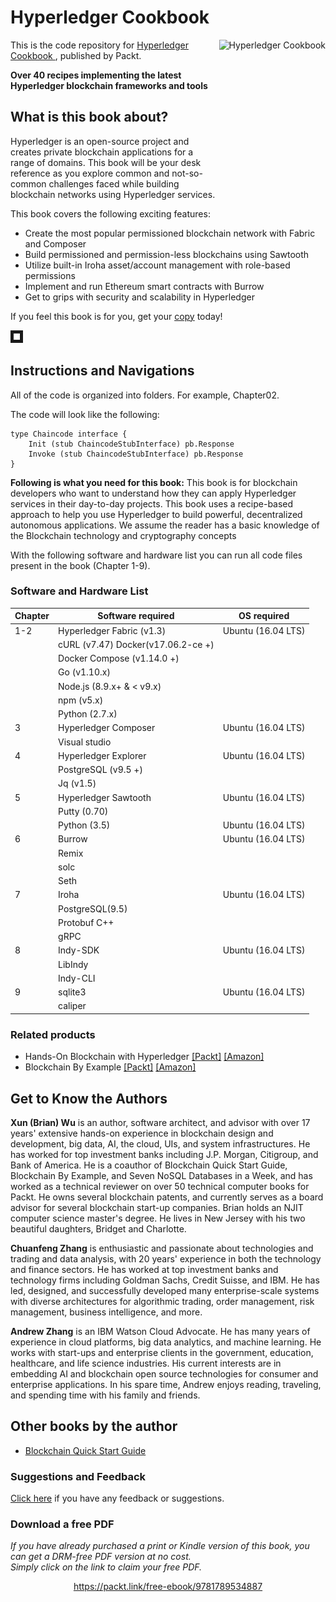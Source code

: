 # Hyperledger Cookbook

<a href="https://prod.packtpub.com/in/big-data-and-business-intelligence/hyperledger-cookbook?utm_source=github&utm_medium=repository&utm_campaign=9781789534887"><img src="https://prod.packtpub.com/media/catalog/product/cache/e4d64343b1bc593f1c5348fe05efa4a6/b/1/b11699.png" alt="Hyperledger Cookbook
" height="256px" align="right"></a>

This is the code repository for [Hyperledger Cookbook
](https://prod.packtpub.com/in/big-data-and-business-intelligence/hyperledger-cookbook?utm_source=github&utm_medium=repository&utm_campaign=9781789534887), published by Packt.

**Over 40 recipes implementing the latest Hyperledger blockchain frameworks and tools**

## What is this book about?
Hyperledger is an open-source project and creates private blockchain applications for a range of domains. This book will be your desk reference as you explore common and not-so-common challenges faced while building blockchain networks using Hyperledger services.

This book covers the following exciting features: 
* Create the most popular permissioned blockchain network with Fabric and Composer
* Build permissioned and permission-less blockchains using Sawtooth
* Utilize built-in Iroha asset/account management with role-based permissions
* Implement and run Ethereum smart contracts with Burrow 
* Get to grips with security and scalability in Hyperledger

If you feel this book is for you, get your [copy](https://www.amazon.com/dp/1789534887) today!

<a href="https://www.packtpub.com/?utm_source=github&utm_medium=banner&utm_campaign=GitHubBanner"><img src="https://raw.githubusercontent.com/PacktPublishing/GitHub/master/GitHub.png" 
alt="https://www.packtpub.com/" border="5" /></a>


## Instructions and Navigations
All of the code is organized into folders. For example, Chapter02.

The code will look like the following:
```
type Chaincode interface {
    Init (stub ChaincodeStubInterface) pb.Response
    Invoke (stub ChaincodeStubInterface) pb.Response
}

```

**Following is what you need for this book:**
This book is for blockchain developers who want to understand how they can apply Hyperledger services in their day-to-day projects. This book uses a recipe-based approach to help you use Hyperledger to build powerful, decentralized autonomous applications. We assume the reader has a basic knowledge of the Blockchain technology and cryptography concepts

With the following software and hardware list you can run all code files present in the book (Chapter 1-9).

### Software and Hardware List

| Chapter  | Software required                   | OS required                        |
| -------- | ------------------------------------| -----------------------------------|
| 1-2      | Hyperledger Fabric (v1.3)           | Ubuntu (16.04 LTS)                 |            | 
|          | cURL (v7.47) Docker(v17.06.2-ce +)  |                                    |
|          |  Docker Compose (v1.14.0 +)         |                                    |
|          | Go (v1.10.x) 			             |                                    |
|          | Node.js (8.9.x+ & < v9.x)           |                                    |
|          | npm (v5.x)                          |                                    |
|          | Python (2.7.x)                      |                                    |
| 3        | Hyperledger Composer                | Ubuntu (16.04 LTS)                 |
|          | Visual studio                       |                                    |
| 4        | Hyperledger Explorer                | Ubuntu (16.04 LTS)                 |
|          | PostgreSQL (v9.5 +)                 |                                    |
|          | Jq (v1.5)                           |                                    |
| 5        | Hyperledger Sawtooth                | Ubuntu (16.04 LTS)                 | 
|          | Putty (0.70)                        |                                    | 
|          | Python (3.5)                        | Ubuntu (16.04 LTS)                 |
| 6        | Burrow                              | Ubuntu (16.04 LTS)                 |
|          | Remix                               |                                    |
|          | solc                                |                                    |
|          | Seth                                |                                    |
| 7		   | Iroha                               | Ubuntu (16.04 LTS)                 |
|          | PostgreSQL(9.5)                     |                                    |
|          | Protobuf C++                        |                                    |
|          | gRPC                                |                                    | 
| 8        | Indy-SDK                            | Ubuntu (16.04 LTS)                 |
|          | LibIndy                             |                                    |
|          | Indy-CLI                            |                                    |
| 9        | sqlite3                             | Ubuntu (16.04 LTS)                 |
|          | caliper                             |                                    |


### Related products
* Hands-On Blockchain with Hyperledger [[Packt]](https://prod.packtpub.com/in/big-data-and-business-intelligence/hands-blockchain-hyperledger?utm_source=github&utm_medium=repository&utm_campaign=9781788994521) [[Amazon]](https://www.amazon.com/dp/1788994523)
* Blockchain By Example [[Packt]](https://prod.packtpub.com/in/big-data-and-business-intelligence/blockchain-example?utm_source=github&utm_medium=repository&utm_campaign=9781788475686) [[Amazon]](https://www.amazon.com/dp/1788475682)

## Get to Know the Authors
**Xun (Brian) Wu** is an author, software architect, and advisor with over 17 years' extensive hands-on experience in blockchain design and development, big data, AI, the cloud, UIs, and system infrastructures. He has worked for top investment banks including J.P. Morgan, Citigroup, and Bank of America. He is a coauthor of Blockchain Quick Start Guide, Blockchain By Example, and Seven NoSQL Databases in a Week, and has worked as a technical reviewer on over 50 technical computer books for Packt. He owns several blockchain patents, and currently serves as a board advisor for several blockchain start-up companies. Brian holds an NJIT computer science master's degree. He lives in New Jersey with his two beautiful daughters, Bridget and Charlotte.

**Chuanfeng Zhang** is enthusiastic and passionate about technologies and trading and data analysis, with 20 years' experience in both the technology and finance sectors. He has worked at top investment banks and technology firms including Goldman Sachs, Credit Suisse, and IBM. He has led, designed, and successfully developed many enterprise-scale systems with diverse architectures for algorithmic trading, order management, risk management, business intelligence, and more.

**Andrew Zhang** is an IBM Watson Cloud Advocate. He has many years of experience in cloud platforms, big data analytics, and machine learning. He works with start-ups and enterprise clients in the government, education, healthcare, and life science industries. His current interests are in embedding AI and blockchain open source technologies for consumer and enterprise applications. In his spare time, Andrew enjoys reading, traveling, and spending time with his family and friends.



## Other books by the author
* [Blockchain Quick Start Guide](https://prod.packtpub.com/in/big-data-and-business-intelligence/blockchain-quick-start-guide?utm_source=github&utm_medium=repository&utm_campaign=9781789807974)


### Suggestions and Feedback
[Click here](https://docs.google.com/forms/d/e/1FAIpQLSdy7dATC6QmEL81FIUuymZ0Wy9vH1jHkvpY57OiMeKGqib_Ow/viewform) if you have any feedback or suggestions.
### Download a free PDF

 <i>If you have already purchased a print or Kindle version of this book, you can get a DRM-free PDF version at no cost.<br>Simply click on the link to claim your free PDF.</i>
<p align="center"> <a href="https://packt.link/free-ebook/9781789534887">https://packt.link/free-ebook/9781789534887 </a> </p>
